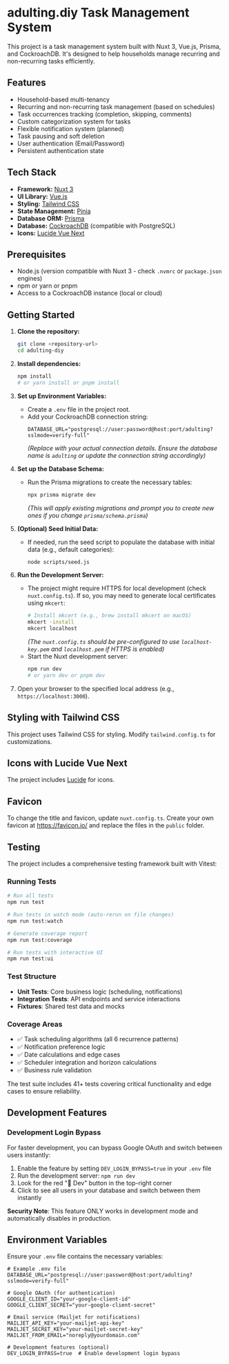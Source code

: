 # adulting.diy Task Management System

This project is a task management system built with Nuxt 3, Vue.js, Prisma, and CockroachDB. It's designed to help households manage recurring and non-recurring tasks efficiently.

## Features

- Household-based multi-tenancy
- Recurring and non-recurring task management (based on schedules)
- Task occurrences tracking (completion, skipping, comments)
- Custom categorization system for tasks
- Flexible notification system (planned)
- Task pausing and soft deletion
- User authentication (Email/Password)
- Persistent authentication state

## Tech Stack

- **Framework:** [Nuxt 3](https://nuxt.com/)
- **UI Library:** [Vue.js](https://vuejs.org/)
- **Styling:** [Tailwind CSS](https://tailwindcss.com/)
- **State Management:** [Pinia](https://pinia.vuejs.org/)
- **Database ORM:** [Prisma](https://www.prisma.io/)
- **Database:** [CockroachDB](https://www.cockroachlabs.com/) (compatible with PostgreSQL)
- **Icons:** [Lucide Vue Next](https://lucide.dev/)

## Prerequisites

- Node.js (version compatible with Nuxt 3 - check `.nvmrc` or `package.json` engines)
- npm or yarn or pnpm
- Access to a CockroachDB instance (local or cloud)

## Getting Started

1.  **Clone the repository:**

    ```bash
    git clone <repository-url>
    cd adulting-diy
    ```

2.  **Install dependencies:**

    ```bash
    npm install
    # or yarn install or pnpm install
    ```

3.  **Set up Environment Variables:**

    - Create a `.env` file in the project root.
    - Add your CockroachDB connection string:
      ```dotenv
      DATABASE_URL="postgresql://user:password@host:port/adulting?sslmode=verify-full"
      ```
      _(Replace with your actual connection details. Ensure the database name is `adulting` or update the connection string accordingly)_

4.  **Set up the Database Schema:**

    - Run the Prisma migrations to create the necessary tables:
      ```bash
      npx prisma migrate dev
      ```
      _(This will apply existing migrations and prompt you to create new ones if you change `prisma/schema.prisma`)_

5.  **(Optional) Seed Initial Data:**

    - If needed, run the seed script to populate the database with initial data (e.g., default categories):
      ```bash
      node scripts/seed.js
      ```

6.  **Run the Development Server:**

    - The project might require HTTPS for local development (check `nuxt.config.ts`). If so, you may need to generate local certificates using `mkcert`:
      ```bash
      # Install mkcert (e.g., brew install mkcert on macOS)
      mkcert -install
      mkcert localhost
      ```
      _(The `nuxt.config.ts` should be pre-configured to use `localhost-key.pem` and `localhost.pem` if HTTPS is enabled)_
    - Start the Nuxt development server:
      ```bash
      npm run dev
      # or yarn dev or pnpm dev
      ```

7.  Open your browser to the specified local address (e.g., `https://localhost:3000`).

## Styling with Tailwind CSS

This project uses Tailwind CSS for styling. Modify `tailwind.config.ts` for customizations.

## Icons with Lucide Vue Next

The project includes [Lucide](https://lucide.dev/) for icons.

## Favicon

To change the title and favicon, update `nuxt.config.ts`. Create your own favicon at https://favicon.io/ and replace the files in the `public` folder.

## Testing

The project includes a comprehensive testing framework built with Vitest:

### Running Tests

```bash
# Run all tests
npm run test

# Run tests in watch mode (auto-rerun on file changes)
npm run test:watch

# Generate coverage report
npm run test:coverage

# Run tests with interactive UI
npm run test:ui
```

### Test Structure

- **Unit Tests**: Core business logic (scheduling, notifications)
- **Integration Tests**: API endpoints and service interactions
- **Fixtures**: Shared test data and mocks

### Coverage Areas

- ✅ Task scheduling algorithms (all 6 recurrence patterns)
- ✅ Notification preference logic
- ✅ Date calculations and edge cases
- ✅ Scheduler integration and horizon calculations
- ✅ Business rule validation

The test suite includes 41+ tests covering critical functionality and edge cases to ensure reliability.

## Development Features

### Development Login Bypass

For faster development, you can bypass Google OAuth and switch between users instantly:

1. Enable the feature by setting `DEV_LOGIN_BYPASS=true` in your `.env` file
2. Run the development server: `npm run dev`
3. Look for the red "🧪 Dev" button in the top-right corner
4. Click to see all users in your database and switch between them instantly

**Security Note**: This feature ONLY works in development mode and automatically disables in production.

## Environment Variables

Ensure your `.env` file contains the necessary variables:

```dotenv
# Example .env file
DATABASE_URL="postgresql://user:password@host:port/adulting?sslmode=verify-full"

# Google OAuth (for authentication)
GOOGLE_CLIENT_ID="your-google-client-id"
GOOGLE_CLIENT_SECRET="your-google-client-secret"

# Email service (Mailjet for notifications)
MAILJET_API_KEY="your-mailjet-api-key"
MAILJET_SECRET_KEY="your-mailjet-secret-key"
MAILJET_FROM_EMAIL="noreply@yourdomain.com"

# Development features (optional)
DEV_LOGIN_BYPASS=true  # Enable development login bypass
```
